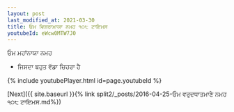 ```yaml
---
layout: post
last_modified_at: 2021-03-30
title: ਓਮ ਵਿਸ਼ਰਾਮਾਯਾ ਨਮਹ ੧੦੮ ਟਾਇਮਸ
youtubeId: eWcw0MTW7J0
---
```

 
 
 ਓਮ ਮਹਾਂਨਾਯਾ ਨਮਹ  
 
 -  ਜਿਸਦਾ ਬਹੁਤ ਵੱਡਾ ਚਿਹਰਾ ਹੈ 
 
  
 
  
 
 
 
 
 
 


{% include youtubePlayer.html id=page.youtubeId %}
 
[Next]({{ site.baseurl }}{% link  split2/_posts/2016-04-25-ਓਮ ਵਰੁਦਧਾਤਮਾਣੇ ਨਮਹ ੧੦੮ ਟਾਇਮਸ.md%})
 
